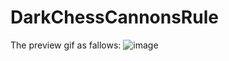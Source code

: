 # DarkChessCannonsRule

The preview gif as fallows:
![image](https://github.com/ParkerChen001/DarkChessCannonsRule/blob/main/DarkChessCannonsRule.gif)
